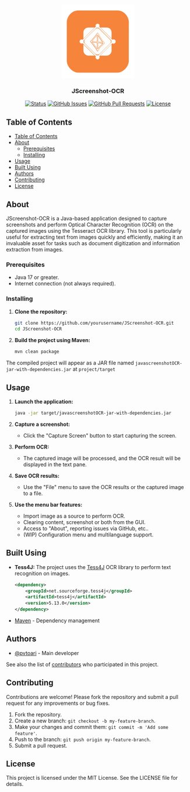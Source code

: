 <p align="center">
  <a href="" rel="noopener">
 <img width=200px height=200px src="./media/projectLogo.png" alt="Project logo"></a>
</p>

<h3 align="center">JScreenshot-OCR</h3>

<div align="center">

[![Status](https://img.shields.io/badge/status-active-success.svg)]()
[![GitHub Issues](https://img.shields.io/github/issues/pvtoari/java_keylogger.svg)](https://github.com/pvtoari/java_keylogger/issues)
[![GitHub Pull Requests](https://img.shields.io/github/issues-pr/pvtoari/java_keylogger.svg)](https://github.com/pvtoari/java_keylogger/pulls)
[![License](https://img.shields.io/badge/license-MIT-blue.svg)](/LICENSE)

</div>

## Table of Contents

- [Table of Contents](#table-of-contents)
- [About](#about)
  - [Prerequisites](#prerequisites)
  - [Installing](#installing)
- [Usage](#usage)
- [Built Using](#built-using)
- [Authors](#authors)
- [Contributing](#contributing)
- [License](#license)

## About

JScreenshot-OCR is a Java-based application designed to capture screenshots and perform Optical Character Recognition (OCR) on the captured images using the Tesseract OCR library. This tool is particularly useful for extracting text from images quickly and efficiently, making it an invaluable asset for tasks such as document digitization and information extraction from images.

### Prerequisites

* Java 17 or greater.
* Internet connection (not always required).

### Installing

1. **Clone the repository:**

    ```sh
    git clone https://github.com/yourusername/JScreenshot-OCR.git
    cd JScreenshot-OCR
    ```

2. **Build the project using Maven:**

    ```sh
    mvn clean package
    ```

The compiled project will appear as a JAR file named ``javascreenshotOCR-jar-with-dependencies.jar`` at ``project/target``

## Usage

1. **Launch the application:**

    ```sh
    java -jar target/javascreenshotOCR-jar-with-dependencies.jar
    ```

2. **Capture a screenshot:**
    - Click the "Capture Screen" button to start capturing the screen.

3. **Perform OCR:**
    - The captured image will be processed, and the OCR result will be displayed in the text pane.

4. **Save OCR results:**
    - Use the "File" menu to save the OCR results or the captured image to a file.
  
5. **Use the menu bar features:**
    - Import image as a source to perform OCR.
    - Clearing content, screenshot or both from the GUI.
    - Access to "About", reporting issues via GitHub, etc..
    - (WIP) Configuration menu and multilanguage support.

## Built Using

- **Tess4J:** The project uses the [Tess4J]() OCR library to perform text recognition on images.

    ```xml
    <dependency>
        <groupId>net.sourceforge.tess4j</groupId>
        <artifactId>tess4j</artifactId>
        <version>5.13.0</version>
    </dependency>
    ```
- [Maven](https://maven.apache.org/) - Dependency management

## Authors

- [@pvtoari](https://github.com/pvtoari) - Main developer

See also the list of [contributors](https://github.com/pvtoari/java_keylogger/contributors) who participated in this project.

## Contributing

Contributions are welcome! Please fork the repository and submit a pull request for any improvements or bug fixes.

1. Fork the repository.
2. Create a new branch: `git checkout -b my-feature-branch`.
3. Make your changes and commit them: `git commit -m 'Add some feature'`.
4. Push to the branch: `git push origin my-feature-branch`.
5. Submit a pull request.

## License

This project is licensed under the MIT License. See the LICENSE file for details.
